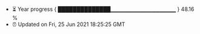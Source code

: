 - ⏳ Year progress { ██████████████▁▁▁▁▁▁▁▁▁▁▁▁▁▁▁▁ } 48.16 %
- ⏰ Updated on Fri, 25 Jun 2021 18:25:25 GMT

